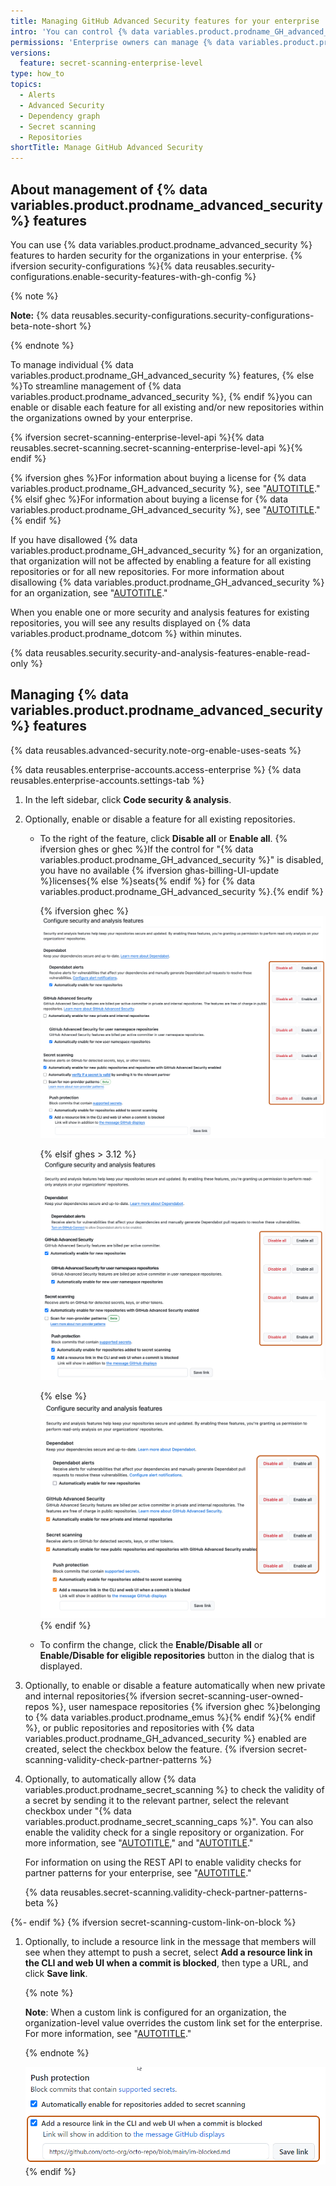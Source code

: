 ```yaml
---
title: Managing GitHub Advanced Security features for your enterprise
intro: 'You can control {% data variables.product.prodname_GH_advanced_security %} features that secure and analyze code across all organizations owned by your enterprise.'
permissions: 'Enterprise owners can manage {% data variables.product.prodname_advanced_security %} features for organizations in an enterprise.'
versions:
  feature: secret-scanning-enterprise-level
type: how_to
topics:
  - Alerts
  - Advanced Security
  - Dependency graph
  - Secret scanning
  - Repositories
shortTitle: Manage GitHub Advanced Security
---
```


## About management of {% data variables.product.prodname_advanced_security %} features

You can use {% data variables.product.prodname_advanced_security %} features to harden security for the organizations in your enterprise. {% ifversion security-configurations %}{% data reusables.security-configurations.enable-security-features-with-gh-config %}

{% note %}

**Note:** {% data reusables.security-configurations.security-configurations-beta-note-short %}

{% endnote %}

To manage individual {% data variables.product.prodname_GH_advanced_security %} features, {% else %}To streamline management of {% data variables.product.prodname_advanced_security %}, {% endif %}you can enable or disable each feature for all existing and/or new repositories within the organizations owned by your enterprise.

{% ifversion secret-scanning-enterprise-level-api %}{% data reusables.secret-scanning.secret-scanning-enterprise-level-api %}{% endif %}

{% ifversion ghes %}For information about buying a license for {% data variables.product.prodname_GH_advanced_security %}, see "[AUTOTITLE](/billing/managing-billing-for-github-advanced-security/about-billing-for-github-advanced-security)."{% elsif ghec %}For information about buying a license for {% data variables.product.prodname_GH_advanced_security %}, see "[AUTOTITLE](/billing/managing-billing-for-github-advanced-security/signing-up-for-github-advanced-security)."{% endif %}

If you have disallowed {% data variables.product.prodname_GH_advanced_security %} for an organization, that organization will not be affected by enabling a feature for all existing repositories or for all new repositories. For more information about disallowing {% data variables.product.prodname_GH_advanced_security %} for an organization, see "[AUTOTITLE](/admin/policies/enforcing-policies-for-your-enterprise/enforcing-policies-for-code-security-and-analysis-for-your-enterprise)."

When you enable one or more security and analysis features for existing repositories, you will see any results displayed on {% data variables.product.prodname_dotcom %} within minutes.

{% data reusables.security.security-and-analysis-features-enable-read-only %}

## Managing {% data variables.product.prodname_advanced_security %} features

{% data reusables.advanced-security.note-org-enable-uses-seats %}

{% data reusables.enterprise-accounts.access-enterprise %}
{% data reusables.enterprise-accounts.settings-tab %}
1. In the left sidebar, click **Code security & analysis**.
1. Optionally, enable or disable a feature for all existing repositories.

   - To the right of the feature, click **Disable all** or **Enable all**. {% ifversion ghes or ghec %}If the control for "{% data variables.product.prodname_GH_advanced_security %}" is disabled, you have no available {% ifversion ghas-billing-UI-update %}licenses{% else %}seats{% endif %} for {% data variables.product.prodname_GH_advanced_security %}.{% endif %}

     {% ifversion ghec %}
     ![Screenshot of the "Configure security and analysis features" section of the enterprise settings. To the right of each setting are "Enable all" and "Disable all" buttons, which are outlined in dark orange.](/assets/images/enterprise/security/enterprise-security-and-analysis-disable-or-enable-all-with-user-namespace.png)

     {% elsif ghes > 3.12 %}
     ![Screenshot of the "Configure security and analysis features" section of the enterprise settings. To the right of each setting are "Enable all" and "Disable all" buttons, which are outlined in dark orange.](/assets/images/enterprise/security/enterprise-security-and-analysis-disable-or-enable-all-without-validity-check.png)

     {% else %}
     ![Screenshot of the "Configure security and analysis features" section of the enterprise settings. To the right of each setting are "Enable all" and "Disable all" buttons, which are outlined in dark orange.](/assets/images/enterprise/security/enterprise-security-and-analysis-disable-or-enable-all.png){% endif %}
   - To confirm the change, click the **Enable/Disable all** or **Enable/Disable for eligible repositories** button in the dialog that is displayed.
1. Optionally, to enable or disable a feature automatically when new private and internal repositories{% ifversion secret-scanning-user-owned-repos %}, user namespace repositories {% ifversion ghec %}belonging to {% data variables.product.prodname_emus %}{% endif %}{% endif %}, or public repositories and repositories with {% data variables.product.prodname_GH_advanced_security %} enabled are created, select the checkbox below the feature.
{% ifversion secret-scanning-validity-check-partner-patterns %}
1. Optionally, to automatically allow {% data variables.product.prodname_secret_scanning %} to check the validity of a secret by sending it to the relevant partner, select the relevant checkbox under "{% data variables.product.prodname_secret_scanning_caps %}". You can also enable the validity check for a single repository or organization. For more information, see "[AUTOTITLE](/code-security/secret-scanning/configuring-secret-scanning-for-your-repositories#enabling-validity-checks-for-partner-patterns)," and "[AUTOTITLE](/organizations/keeping-your-organization-secure/managing-security-settings-for-your-organization/managing-security-and-analysis-settings-for-your-organization#allowing-validity-checks-for-partner-patterns-in-an-organization)."

   For information on using the REST API to enable validity checks for partner patterns for your enterprise, see "[AUTOTITLE](/rest/enterprise-admin/code-security-and-analysis#update-code-security-and-analysis-features-for-an-enterprise)."

   {% data reusables.secret-scanning.validity-check-partner-patterns-beta %}

{%- endif %}
{% ifversion secret-scanning-custom-link-on-block %}
1. Optionally, to include a resource link in the message that members will see when they attempt to push a secret, select **Add a resource link in the CLI and web UI when a commit is blocked**, then type a URL, and click **Save link**.

   {% note %}

   **Note**: When a custom link is configured for an organization, the organization-level value overrides the custom link set for the enterprise. For more information, see "[AUTOTITLE](/code-security/secret-scanning/protecting-pushes-with-secret-scanning)."

   {% endnote %}

   ![Screenshot of the "Push protection" section of the settings for security and analysis features. The checkbox and the text field used for enabling a custom link are outlined in dark orange.](/assets/images/help/organizations/secret-scanning-custom-link.png){% endif %}
